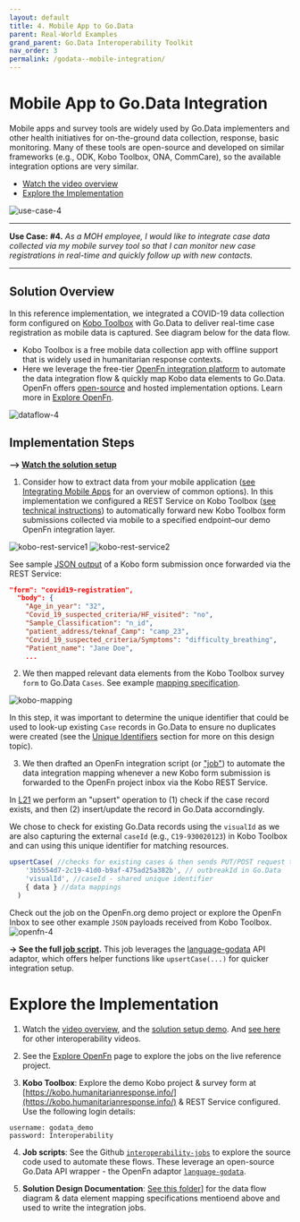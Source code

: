 ```yaml
---
layout: default
title: 4. Mobile App to Go.Data
parent: Real-World Examples
grand_parent: Go.Data Interoperability Toolkit
nav_order: 3
permalink: /godata--mobile-integration/
---
```


# Mobile App to Go.Data Integration
Mobile apps and survey tools are widely used by Go.Data implementers and other health initiatives for on-the-ground data collection, response, basic monitoring. Many of these tools are open-source and developed on similar frameworks (e.g., ODK, Kobo Toolbox, ONA, CommCare), so the available integration options are very similar. 

- [Watch the video overview](https://sprcdn-assets.sprinklr.com/1652/e8900391-692b-4097-ba7c-f5452c4a00e2-248807594.mp4)
- [Explore the Implementation](#explore-the-implementation)

![use-case-4](../assets/use-case-4.png)

---
**Use Case:**
**#4.** _As a MOH employee, I would like to integrate case data collected via my mobile survey tool so that I can monitor new case registrations in real-time and quickly follow up with new contacts._

---
## Solution Overview
In this reference implementation, we integrated a COVID-19 data collection form configured on [Kobo Toolbox](https://docs.openfn.org/) with Go.Data to deliver real-time case registration as mobile data is captured. See diagram below for the data flow. 
- Kobo Toolbox is a free mobile data collection app with offline support that is widely used in humanitarian response contexts. 
- Here we leverage the free-tier [OpenFn integration platform](https://docs.openfn.org/) to automate the data integration flow & quickly map Kobo data elements to Go.Data. OpenFn offers [open-source](https://openfn.github.io/microservice/readme.html) and hosted implementation options. Learn more in [Explore OpenFn](https://worldhealthorganization.github.io/godata/explore-openfn). 

![dataflow-4](../assets/io-use-case-4.png)

## Implementation Steps
**--> [Watch the solution setup](https://sprcdn-assets.sprinklr.com/1652/b7add509-ecd3-4440-8c82-f1a730fd52e9-227382680.mp4)**
1. Consider how to extract data from your mobile application ([see Integrating Mobile Apps](https://worldhealthorganization.github.io/godata/integrating-mobile-apps/) for an overview of common options). In this implementation we configured a REST Service on Kobo Toolbox ([see technical instructions](https://docs.openfn.org/kobo-toolbox.html)) to automatically forward new Kobo Toolbox form submissions collected via mobile to a specified endpoint–our demo OpenFn integration layer. 

![kobo-rest-service1](../assets/kobo-rest-1.png)
![kobo-rest-service2](../assets/kobo-rest-2.png)

See sample [JSON output](https://github.com/WorldHealthOrganization/godata/blob/master/interoperability-jobs/sampleData/koboForm.json) of a Kobo form submission once forwarded via the REST Service: 
```json
"form": "covid19-registration",
  "body": {
    "Age_in_year": "32",
    "Covid_19_suspected_criteria/HF_visited": "no",
    "Sample_Classification": "n_id",
    "patient_address/teknaf_Camp": "camp_23",
    "Covid_19_suspected_criteria/Symptoms": "difficulty_breathing",
    "Patient_name": "Jane Doe",
    ...
```

2. We then mapped relevant data elements from the Kobo Toolbox survey `form` to Go.Data `Cases`. See example [mapping specification](https://docs.google.com/spreadsheets/d/1SNx5wB818ikveaVhHqW9c4N05leL1WGZulsdC_BJj70/edit#gid=1031366813). 

![kobo-mapping](../assets/kobo-mapping.png)

In this step, it was important to determine the unique identifier that could be used to look-up existing `Case` records in Go.Data to ensure no duplicates were created (see the [Unique Identifiers](http://worldhealthorganization.github.io/godata/topics/1-unique-identifier-schemes) section for more on this design topic). 

3. We then drafted an OpenFn integration script (or ["job"](https://github.com/WorldHealthOrganization/godata/blob/master/interoperability-jobs/4-upsertCases.js)) to automate the data integration mapping whenever a new Kobo form submission is forwarded to the OpenFn project inbox via the Kobo REST Service. 

In [L21](https://github.com/WorldHealthOrganization/godata/blob/master/interoperability-jobs/4-upsertCases.js#L21) we perform an "upsert" operation to (1) check if the case record exists, and then (2) insert/update the record in Go.Data accorndingly. 

We chose to check for existing Go.Data records using the `visualId` as we are also capturing the external `caseId` (e.g., `C19-930020123`) in Kobo Toolbox and can using this unique identifier for matching resources. 
```js
upsertCase( //checks for existing cases & then sends PUT/POST request to Go.Data API Cases endpoint
    '3b5554d7-2c19-41d0-b9af-475ad25a382b', // outbreakId in Go.Data
    'visualId', //caseId - shared unique identifier 
    { data } //data mappings
  )
```
Check out the job on the OpenFn.org demo project or explore the OpenFn Inbox to see other example `JSON` payloads received from Kobo Toolbox. 
![openfn-4](../assets/openfn-job4.png)

**→ See the full [job script](https://github.com/WorldHealthOrganization/godata/blob/master/interoperability-jobs/4-upsertCases.js).** This job leverages the [language-godata](https://github.com/WorldHealthOrganization/language-godata) API adaptor, which offers helper functions like `upsertCase(...)` for quicker integration setup. 

# Explore the Implementation
1. Watch the [video overview](https://sprcdn-assets.sprinklr.com/1652/e8900391-692b-4097-ba7c-f5452c4a00e2-248807594.mp4), and the [solution setup demo](https://sprcdn-assets.sprinklr.com/1652/b7add509-ecd3-4440-8c82-f1a730fd52e9-227382680.mp4). And [see here](https://community-godata.who.int/topics/interoperability/5fd8ec64f5c77e114e6c6823) for other interoperability videos. 

2. See the [Explore OpenFn](https://worldhealthorganization.github.io/godata/explore-openfn/) page to explore the jobs on the live reference project. 

3. **Kobo Toolbox**: Explore the demo Kobo project & survey form at [https://kobo.humanitarianresponse.info/](https://kobo.humanitarianresponse.info/) & REST Service configured. Use the following login details:
```
username: godata_demo
password: Interoperability
``` 

4. **Job scripts**: See the Github [`interoperability-jobs`](https://github.com/WorldHealthOrganization/godata/tree/master/interoperability-jobs) to explore the source code used to automate these flows. These leverage an open-source Go.Data API wrapper - the OpenFn adaptor [`language-godata`](https://github.com/WorldHealthOrganization/language-godata/). 

5. **Solution Design Documentation**: [See this folder](https://drive.google.com/drive/folders/1qL3el6F2obdmtu2QKgcWYoXWsqBkhtII)] for the data flow diagram & data element mapping specifications mentioend above and used to write the integration jobs. 

